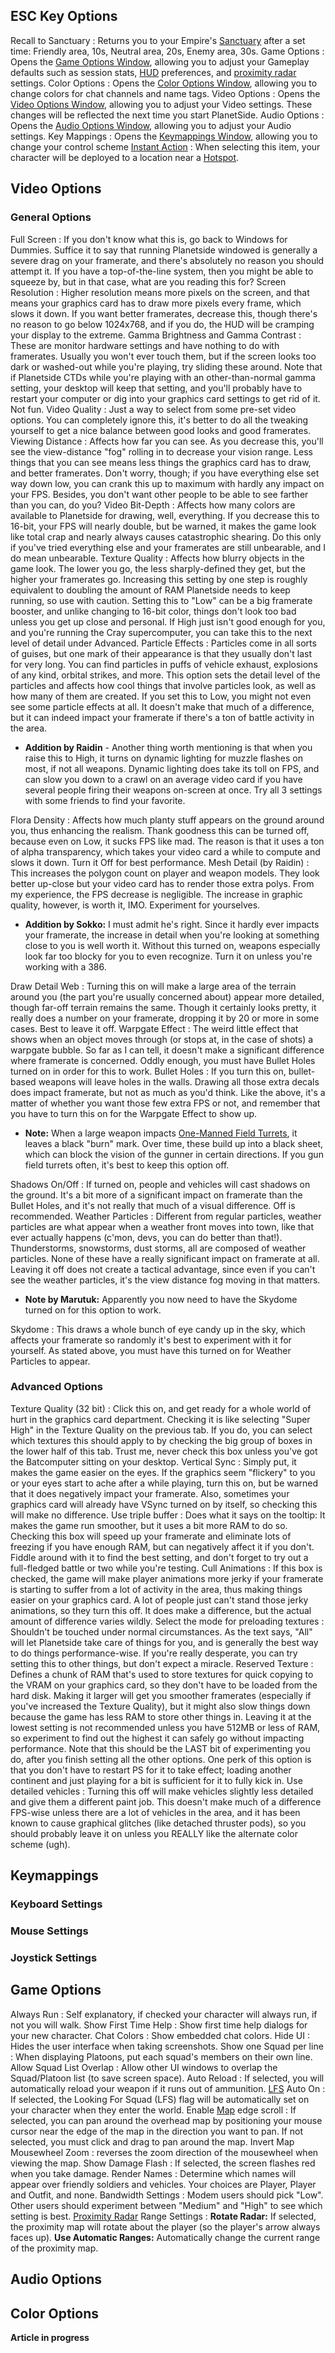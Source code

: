 ## ESC Key Options

Recall to Sanctuary : Returns you to your Empire's [Sanctuary](../locations/Sanctuary.md) after a set time: Friendly area, 10s, Neutral area, 20s, Enemy area, 30s.
Game Options : Opens the [Game Options Window](#Game_Options), allowing you to adjust your Gameplay defaults such as session stats, [HUD](Heads-up_Display.md) preferences, and [proximity radar](../terminology/Proximity_Map.md) settings.
Color Options : Opens the [Color Options Window](#Color_Options), allowing you to change colors for chat channels and name tags.
Video Options : Opens the [Video Options Window](#Video_Options), allowing you to adjust your Video settings. These changes will be reflected the next time you start PlanetSide.
Audio Options : Opens the [Audio Options Window](#Audio_Options), allowing you to adjust your Audio settings.
Key Mappings : Opens the [Keymappings Window](#Keymappings), allowing you to change your control scheme
[Instant Action](../terminology/Instant_Action.md) : When selecting this item, your character will be deployed to a location near a [Hotspot](../terminology/Hotspot.md).

## Video Options

### General Options

Full Screen : If you don't know what this is, go back to Windows for Dummies. Suffice it to say that running Planetside windowed is generally a severe drag on your framerate, and there's absolutely no reason you should attempt it. If you have a top-of-the-line system, then you might be able to squeeze by, but in that case, what are you reading this for?
Screen Resolution : Higher resolution means more pixels on the screen, and that means your graphics card has to draw more pixels every frame, which slows it down. If you want better framerates, decrease this, though there's no reason to go below 1024x768, and if you do, the HUD will be cramping your display to the extreme.
Gamma Brightness and Gamma Contrast : These are monitor hardware settings and have nothing to do with framerates. Usually you won't ever touch them, but if the screen looks too dark or washed-out while you're playing, try sliding these around. Note that if Planetside CTDs while you're playing with an other-than-normal gamma setting, your desktop will keep that setting, and you'll probably have to restart your computer or dig into your graphics card settings to get rid of it. Not fun.
Video Quality : Just a way to select from some pre-set video options. You can completely ignore this, it's better to do all the tweaking yourself to get a nice balance between good looks and good framerates.
Viewing Distance : Affects how far you can see. As you decrease this, you'll see the view-distance "fog" rolling in to decrease your vision range. Less things that you can see means less things the graphics card has to draw, and better framerates. Don't worry, though; if you have everything else set way down low, you can crank this up to maximum with hardly any impact on your FPS. Besides, you don't want other people to be able to see farther than you can, do you?
Video Bit-Depth : Affects how many colors are available to Planetside for drawing, well, everything. If you decrease this to 16-bit, your FPS will nearly double, but be warned, it makes the game look like total crap and nearly always causes catastrophic shearing. Do this only if you've tried everything else and your framerates are still unbearable, and I do mean unbearable.
Texture Quality : Affects how blurry objects in the game look. The lower you go, the less sharply-defined they get, but the higher your framerates go. Increasing this setting by one step is roughly equivalent to doubling the amount of RAM Planetside needs to keep running, so use with caution. Setting this to "Low" can be a big framerate booster, and unlike changing to 16-bit color, things don't look too bad unless you get up close and personal. If High just isn't good enough for you, and you're running the Cray supercomputer, you can take this to the next level of detail under Advanced.
Particle Effects : Particles come in all sorts of guises, but one mark of their appearance is that they usually don't last for very long. You can find particles in puffs of vehicle exhaust, explosions of any kind, orbital strikes, and more. This option sets the detail level of the particles and affects how cool things that involve particles look, as well as how many of them are created. If you set this to Low, you might not even see some particle effects at all. It doesn't make that much of a difference, but it can indeed impact your framerate if there's a ton of battle activity in the area.

- **Addition by Raidin** - Another thing worth mentioning is that when
  you raise this to High, it turns on dynamic lighting for muzzle
  flashes on most, if not all weapons. Dynamic lighting does take its
  toll on FPS, and can slow you down to a crawl on an average video
  card if you have several people firing their weapons on-screen at
  once. Try all 3 settings with some friends to find your favorite.

Flora Density : Affects how much planty stuff appears on the ground around you, thus enhancing the realism. Thank goodness this can be turned off, because even on Low, it sucks FPS like mad. The reason is that it uses a ton of alpha transparency, which takes your video card a while to compute and slows it down. Turn it Off for best performance.
Mesh Detail (by Raidin) : This increases the polygon count on player and weapon models. They look better up-close but your video card has to render those extra polys. From my experience, the FPS decrease is negligible. The increase in graphic quality, however, is worth it, IMO. Experiment for yourselves.

- **Addition by Sokko:** I must admit he's right. Since it hardly ever
  impacts your framerate, the increase in detail when you're looking
  at something close to you is well worth it. Without this turned on,
  weapons especially look far too blocky for you to even recognize.
  Turn it on unless you're working with a 386.

Draw Detail Web : Turning this on will make a large area of the terrain around you (the part you're usually concerned about) appear more detailed, though far-off terrain remains the same. Though it certainly looks pretty, it really does a number on your framerate, dropping it by 20 or more in some cases. Best to leave it off.
Warpgate Effect : The weird little effect that shows when an object moves through (or stops at, in the case of shots) a warpgate bubble. So far as I can tell, it doesn't make a significant difference where framerate is concerned. Oddly enough, you must have Bullet Holes turned on in order for this to work.
Bullet Holes : If you turn this on, bullet-based weapons will leave holes in the walls. Drawing all those extra decals does impact framerate, but not as much as you'd think. Like the above, it's a matter of whether you want those few extra FPS or not, and remember that you have to turn this on for the Warpgate Effect to show up.

- **Note:** When a large weapon impacts [One-Manned Field
  Turrets](../weapons/One-Manned_Field_Turret.md), it leaves a black
  "burn" mark. Over time, these build up into a black sheet, which can
  block the vision of the gunner in certain directions. If you gun
  field turrets often, it's best to keep this option off.

Shadows On/Off : If turned on, people and vehicles will cast shadows on the ground. It's a bit more of a significant impact on framerate than the Bullet Holes, and it's not really that much of a visual difference. Off is recommended.
Weather Particles : Different from regular particles, weather particles are what appear when a weather front moves into town, like that ever actually happens (c'mon, devs, you can do better than that!). Thunderstorms, snowstorms, dust storms, all are composed of weather particles. None of these have a really significant impact on framerate at all. Leaving it off does not create a tactical advantage, since even if you can't see the weather particles, it's the view distance fog moving in that matters.

- **Note by Marutuk:** Apparently you now need to have the Skydome
  turned on for this option to work.

Skydome : This draws a whole bunch of eye candy up in the sky, which affects your framerate so randomly it's best to experiment with it for yourself. As stated above, you must have this turned on for Weather Particles to appear.

### Advanced Options

Texture Quality (32 bit) : Click this on, and get ready for a whole world of hurt in the graphics card department. Checking it is like selecting "Super High" in the Texture Quality on the previous tab. If you do, you can select which textures this should apply to by checking the big group of boxes in the lower half of this tab. Trust me, never check this box unless you've got the Batcomputer sitting on your desktop.
Vertical Sync : Simply put, it makes the game easier on the eyes. If the graphics seem "flickery" to you or your eyes start to ache after a while playing, turn this on, but be warned that it does negatively impact your framerate. Also, sometimes your graphics card will already have VSync turned on by itself, so checking this will make no difference.
Use triple buffer : Does what it says on the tooltip: It makes the game run smoother, but it uses a bit more RAM to do so. Checking this box will speed up your framerate and eliminate lots of freezing if you have enough RAM, but can negatively affect it if you don't. Fiddle around with it to find the best setting, and don't forget to try out a full-fledged battle or two while you're testing.
Cull Animations : If this box is checked, the game will make player animations more jerky if your framerate is starting to suffer from a lot of activity in the area, thus making things easier on your graphics card. A lot of people just can't stand those jerky animations, so they turn this off. It does make a difference, but the actual amount of difference varies wildly.
Select the mode for preloading textures : Shouldn't be touched under normal circumstances. As the text says, "All" will let Planetside take care of things for you, and is generally the best way to do things performance-wise. If you're really desperate, you can try setting this to other things, but don't expect a miracle.
Reserved Texture : Defines a chunk of RAM that's used to store textures for quick copying to the VRAM on your graphics card, so they don't have to be loaded from the hard disk. Making it larger will get you smoother framerates (especially if you've increased the Texture Quality), but it might also slow things down because the game has less RAM to store other things in. Leaving it at the lowest setting is not recommended unless you have 512MB or less of RAM, so experiment to find out the highest it can safely go without impacting performance. Note that this should be the LAST bit of experimenting you do, after you finish setting all the other options. One perk of this option is that you don't have to restart PS for it to take effect; loading another continent and just playing for a bit is sufficient for it to fully kick in.
Use detailed vehicles : Turning this off will make vehicles slightly less detailed and give them a different paint job. This doesn't make much of a difference FPS-wise unless there are a lot of vehicles in the area, and it has been known to cause graphical glitches (like detached thruster pods), so you should probably leave it on unless you REALLY like the alternate color scheme (ugh).

## Keymappings

### Keyboard Settings

### Mouse Settings

### Joystick Settings

## Game Options

Always Run : Self explanatory, if checked your character will always run, if not you will walk.
Show First Time Help : Show first time help dialogs for your new character.
Chat Colors : Show embedded chat colors.
Hide UI : Hides the user interface when taking screenshots.
Show one Squad per line : When displaying Platoons, put each squad's members on their own line.
Allow Squad List Overlap : Allow other UI windows to overlap the Squad/Platoon list (to save screen space).
Auto Reload : If selected, you will automatically reload your weapon if it runs out of ammunition.
[LFS](../terminology/LFS.md) Auto On : If selected, the Looking For Squad (LFS) flag will be automatically set on your character when they enter the world.
Enable [Map](../terminology/Map.md) edge scroll : If selected, you can pan around the overhead map by positioning your mouse cursor near the edge of the map in the direction you want to pan. If not selected, you must click and drag to pan around the map.
Invert Map Mousewheel Zoom : reverses the zoom direction of the mousewheel when viewing the map.
Show Damage Flash : If selected, the screen flashes red when you take damage.
Render Names : Determine which names will appear over friendly soldiers and vehicles. Your choices are Player, Player and Outfit, and none.
Bandwidth Settings : Modem users should pick "Low". Other users should experiment between "Medium" and "High" to see which setting is best.
[Proximity Radar](../terminology/Proximity_Map.md) Range Settings : **Rotate Radar:** If selected, the proximity map will rotate about the player (so the player's arrow always faces up).
**Use Automatic Ranges:** Automatically change the current range of the proximity map.

## Audio Options

## Color Options

**Article in progress**

<!--[Category:Game Guides](Category:Game_Guides.md)-->
